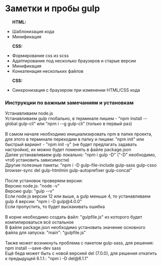 <h1>Заметки и пробы gulp</h1>
<ul>
    <p><b>HTML:</b></p>
    <li>Шаблонизация кода</li>
    <li>Минификация</li>
    <p><b>CSS:</b></p>
    <li>Формирование css из scss</li>
    <li>Адаптирование под несколько браузеров и старые версии</li>
    <li>Минификация</li>
    <li>Конкатенация нескольких файлов</li>
    <p><b>CSS:</b></p>
    <li>Синхронизация с браузером при изменении HTML/CSS кода</li>
</ul>
<h3>Инструкции по важным замечаниям и установкам</h3>
<p>
Устанавливаем node.js<br>
Устанавливаем gulp глобально, в терминале пишем - "npm install --global gulp-cli" или "npm i --g gulp-cli" (только в первый раз)<br>
<br>
В самом начале необходимо инициализировать npm в папке проекта, для этого в терминале переходим в папку и пишем: "npm init" или быстрый вариант - "npm init -y" (не будет предлагать задавать настройки), их можно будет поменять в файле package.json<br>
Далее устанавливаем gulp локально: "npm i gulp -D" ("-D" необходимо, чтоб установить зависимости)<br>
Другие полезные пакеты: "npm i -D gulp-file-include gulp-sass gulp-csso browser-sync del gulp-htmlmin gulp-autoprefixer gulp-concat"<br>
<br>
После установок проверяем версии:<br>
Версию node.js: "node -v"<br>
Версию gulp: "gulp --v"<br>
Если node.js версии 12 или выше, а gulp меньше 4, то устанавливаем gulp 4 версии: "npm i -D gulp@4.0.0"<br>
Если пропустить, то будет выскакивать ошибка<br>
<br>
В корне необходимо создать файл: "gulpfile.js" из которого будет компилироваться всё остальное<br>
В файле package.json необходимо установить значение основного файла для запуска: "main": "gulpfile.js"<br>
<br>
Также может возникнуть проблема с пакетом gulp-sass, для решения: npm install --save-dev sass<br>
Ещё беда может быть с новой версией del (7.0.0), для решения откатить к предыдущей 6.1.1.: "npm i -D del@6.1.1"<br>
</p>